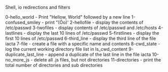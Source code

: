 Shell, io redirections and filters

0-hello_world - Print "Hellow, World" followed by a new line
1-confused_smiley - print "(Ôo)'
2-hellofile - display the contents of /etc/passwd
3-twofiles - display contents of /etc/passwd and /etc/hosts
4-lastlines - display the last 10 lines of /etc/passwd
5-firstlines - display the first 10 lines of /etc/passwd
6-third_line - display the third line of the file iacta
7-file - create a file with a specific name and contents
8-cwd_state - log the current working directory file list in ls_cwd_content
9-duplicate_last_line - append a duplicate of the last line in the file iacta
10-no_more_js - delete all .js files, but not directories
11-directories - print the total number of directories and sub directories
